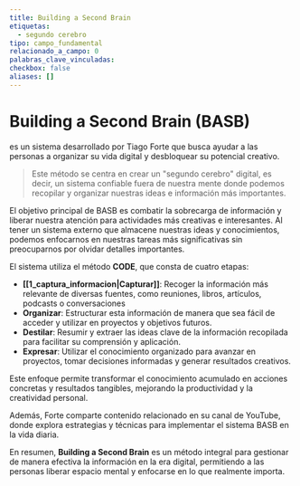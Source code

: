 ```yaml
---
title: Building a Second Brain
etiquetas:
  - segundo cerebro
tipo: campo_fundamental
relacionado_a_campo: 0
palabras_clave_vinculadas: 
checkbox: false
aliases: []
---
```

# **Building a Second Brain** (BASB) 

es un sistema desarrollado por Tiago Forte que busca ayudar a las personas a organizar su vida digital y desbloquear su potencial creativo. 

> Este método se centra en crear un "segundo cerebro" digital, es decir, un sistema confiable fuera de nuestra mente donde podemos recopilar y organizar nuestras ideas e información más importantes. ​

El objetivo principal de BASB es combatir la sobrecarga de información y liberar nuestra atención para actividades más creativas e interesantes. Al tener un sistema externo que almacene nuestras ideas y conocimientos, podemos enfocarnos en nuestras tareas más significativas sin preocuparnos por olvidar detalles importantes. 

El sistema utiliza el método **CODE**, que consta de cuatro etapas:​

- **[[1_captura_informacion|Capturar]]**: Recoger la información más relevante de diversas fuentes, como reuniones, libros, artículos, podcasts o conversaciones
- **Organizar**: Estructurar esta información de manera que sea fácil de acceder y utilizar en proyectos y objetivos futuros.​
- **Destilar**: Resumir y extraer las ideas clave de la información recopilada para facilitar su comprensión y aplicación.​
- **Expresar**: Utilizar el conocimiento organizado para avanzar en proyectos, tomar decisiones informadas y generar resultados creativos.​

Este enfoque permite transformar el conocimiento acumulado en acciones concretas y resultados tangibles, mejorando la productividad y la creatividad personal.​

Además, Forte comparte contenido relacionado en su canal de YouTube, donde explora estrategias y técnicas para implementar el sistema BASB en la vida diaria. ​

En resumen, **Building a Second Brain** es un método integral para gestionar de manera efectiva la información en la era digital, permitiendo a las personas liberar espacio mental y enfocarse en lo que realmente importa.